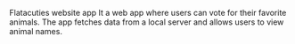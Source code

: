 Flatacuties website app
It a web app where users can vote for their favorite animals. The app fetches data from a local server and allows users to view animal names.


